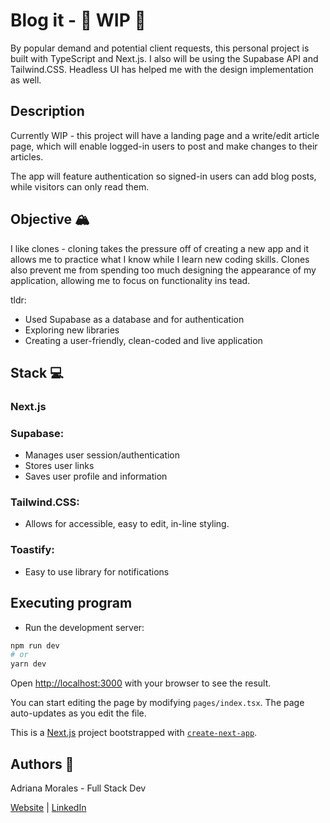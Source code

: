 # Blog it - 🚧 WIP 🚧

By popular demand and potential client requests, this personal project is built with TypeScript and Next.js. I also will be using the Supabase API and Tailwind.CSS. Headless UI has helped me with the design implementation as well.

## Description

Currently WIP - this project will have a landing page and a write/edit article page, which will enable logged-in users to post and make changes to their articles.

The app will feature authentication so signed-in users can add blog posts, while visitors can only read them.

## Objective 🏔️

I like clones - cloning takes the pressure off of creating a new app and it allows me to practice what I know while I learn new coding skills.
Clones also prevent me from spending too much designing the appearance of my application, allowing me to focus on functionality ins
tead.

tldr:

- Used Supabase as a database and for authentication
- Exploring new libraries
- Creating a user-friendly, clean-coded and live application

## Stack 💻

### Next.js

### Supabase:

- Manages user session/authentication
- Stores user links
- Saves user profile and information

### Tailwind.CSS:

- Allows for accessible, easy to edit, in-line styling.

### Toastify:

- Easy to use library for notifications

## Executing program

- Run the development server:

```bash
npm run dev
# or
yarn dev
```

Open [http://localhost:3000](http://localhost:3000) with your browser to see the result.

You can start editing the page by modifying `pages/index.tsx`. The page auto-updates as you edit the file.

This is a [Next.js](https://nextjs.org/) project bootstrapped with [`create-next-app`](https://github.com/vercel/next.js/tree/canary/packages/create-next-app).

## Authors 👩

Adriana Morales - Full Stack Dev

[Website](https://adrianamoralesdev.netlify.app/) | [LinkedIn](https://www.linkedin.com/in/adriana-morales-quiones/)
